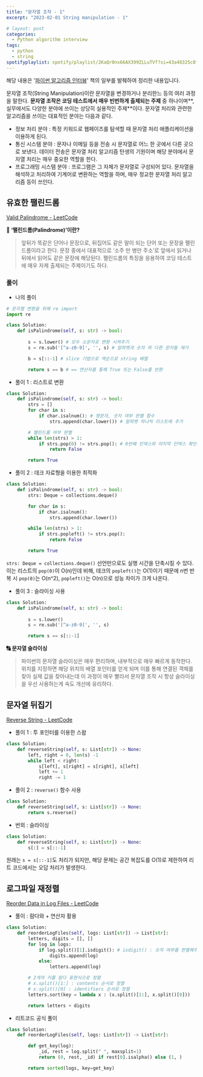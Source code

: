 ```yaml
---
title: "문자열 조작 - 1"
excerpt: "2023-02-01 String manipulation - 1"

# layout: post
categories:
  - Python algorithm interview
tags:
  - python
  - string
spotifyplaylist: spotify/playlist/2KaQr0nx66AX399ZLLuTVf?si=43a48325c8fc4b16
---
```

해당 내용은 '[파이썬 알고리즘 인터뷰](https://product.kyobobook.co.kr/detail/S000001932748)' 책의 일부를 발췌하여 정리한 내용입니다.

문자열 조작(String Manipulation)이란 문자열을 변경하거나 분리한느 등의 여러 과정을 말한다. **문자열 조작은 코딩 테스트에서 매우 빈번하게 출제되는 주제** 중 하나이며**, 실무에서도 다양한 분야에 쓰이는 상당히 실용적인 주제**이다. 문자열 처리와 관련한 알고리즘을 쓰이는 대표적인 분야는 다음과 같다.

- 정보 처리 분야 : 특정 키워드로 웹페이즈를 탐색할 때 문자열 처리 애플리케이션을 이용하게 된다.
- 통신 시스템 분야 : 문자나 이메일 등을 전송 시 문자열로 어느 한 곳에서 다른 곳으로 보낸다. 데이터 전송은 문자열 처리 알고리즘 탄생의 기원이며 해당 분야에서 문자열 처리는 매우 중요한 역할을 한다.
- 프로그래밍 시스템 분야 : 프로그램은 그 자체가 문자열로 구성되어 있다. 문자열을 해석하고 처리하여 기계어로 변환하는 역할을 하며, 매우 정교한 문자열 처리 알고리즘 등이 쓰인다.

## 유효한 팰린드롬

[Valid Palindrome - LeetCode](https://leetcode.com/problems/valid-palindrome/)

**🤔 ‘팰린드롬(Palindrome)’이란?**

> 앞뒤가 똑같은 단어나 문장으로, 뒤집어도 같은 말이 되는 단어 또는 문장을 팰린드롬이라고 한다. 문장 중에서 대표적으로 ‘소주 만 병만 주소’로 앞에서 읽거나 뒤에서 읽어도 같은 문장에 해당된다. 팰린드롬의 특징을 응용하여 코딩 테스트에 매우 자제 출제되는 주제이기도 하다.
> 

### 풀이

- 나의 풀이

```python
# 문자열 변환을 위해 re import
import re

class Solution:
    def isPalindrome(self, s: str) -> bool:
				
        s = s.lower() # 모두 소문자로 변환 시켜주기
        s = re.sub('[^a-z0-9]', '', s) # 알파벳과 숫자 외 다른 문자들 제거

        b = s[::-1] # slice 기법으로 역순으로 string 배열

		return s == b # == 연산자를 통해 True 또는 False를 반환
```

- 풀이 1 : 리스트로 변환

```python
class Solution:
    def isPalindrome(self, s: str) -> bool:
        strs = []
        for char in s:
			if char.isalnum(): # 영문자, 숫자 여부 판별 함수
	            strs.append(char.lower()) # 알파벳 하나씩 리스트에 추가

        # 팰린드롬 여부 판별
        while len(strs) > 1:
            if strs.pop(0) != strs.pop(): # 0번째 인덱스와 마지막 인덱스 확인
                return False

        return True
```

- 풀이 2 : 데크 자료형을 이용한 최적화

```python
class Solution:
    def isPalindrome(self, s: str) -> bool:
        strs: Deque = collections.deque()

        for char in s:
            if char.isalnum():
                strs.append(char.lower())

        while len(strs) > 1:
            if strs.popleft() != strs.pop():
                return False

        return True
```

`strs: Deque = collections.deque()` 선언만으로도 실행 시간을 단축시킬 수 있다. 이는 리스트의 `pop(0)`이 O(n)인데 비해, 데크의 `popleft()`는 O(1)이기 때문에 n번 반복 시 `pop(0)`는 O(n^2), `popleft()`는 O(n)으로 성능 차이가 크게 나온다.

- 풀이 3 : 슬라이싱 사용

```python
class Solution:
    def isPalindrome(self, s: str) -> bool:
				
        s = s.lower()
        s = re.sub('[^a-z0-9]', '', s)

		return s == s[::-1]
```

**🔠 문자열 슬라이싱**

> 파이썬의 문자열 슬라이싱은 매우 편리하며, 내부적으로 매우 빠르게 동작한다. 위치를 지정하면 해당 위치의 배열 포인터를 얻게 되며 이를 통해 연결된 객체를 찾아 실제 값을 찾아내는데 이 과정이 매우 빨라서 문자열 조작 시 항상 슬라이싱을 우선 사용하는게 속도 개선에 유리하다.
> 

## 문자열 뒤집기

[Reverse String - LeetCode](https://leetcode.com/problems/reverse-string/)

- 풀이 1 : 투 포인터를 이용한 스왑

```python
class Solution:
    def reverseString(self, s: List[str]) -> None:
        left, right = 0, len(s) -1
        while left < right:
            s[left], s[right] = s[right], s[left]
            left += 1
            right -= 1
```

- 풀이 2 : `reverse()` 함수 사용

```python
class Solution:
    def reverseString(self, s: List[str]) -> None:
        return s.reverse()
```

- 번외 : 슬라이싱

```python
class Solution:
    def reverseString(self, s: List[str]) -> None:
        s[:] = s[::-1]
```

원래는 `s = s[::-1]`도 처리가 되지만, 해당 문제는 공간 복잡도를 O(1)로 제한하여 리트 코드에서는 오답 처리가 발생한다. 

## 로그파일 재정렬

[Reorder Data in Log Files - LeetCode](https://leetcode.com/problems/reorder-data-in-log-files/)

- 풀이 : 람다와 + 연산자 활용

```python
class Solution:
    def reorderLogFiles(self, logs: List[str]) -> List[str]:
        letters, digits = [], []
        for log in logs:
            if log.split()[1].isdigit(): # isdigit() : 숫자 여부를 판별해주는 함수
                digits.append(log)
            else:
                letters.append(log)

        # 2개의 키를 람다 표현식으로 정렬
        # x.split()[1:] : contents 순서로 정렬
        # x.split()[0] : identifiers 순서로 정렬
        letters.sort(key = lambda x : (x.split()[1:], x.split()[0]))

        return letters + digits
```

- 리트코드 공식 풀이

```python
class Solution:
    def reorderLogFiles(self, logs: List[str]) -> List[str]:

        def get_key(log):
            _id, rest = log.split(" ", maxsplit=1)
            return (0, rest, _id) if rest[0].isalpha() else (1, )

        return sorted(logs, key=get_key)
```